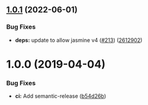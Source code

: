 ## [1.0.1](https://github.com/UziTech/jasmine-contains/compare/v1.0.0...v1.0.1) (2022-06-01)


### Bug Fixes

* **deps:** update to allow jasmine v4 ([#213](https://github.com/UziTech/jasmine-contains/issues/213)) ([2612902](https://github.com/UziTech/jasmine-contains/commit/26129029befbe532c2ac8ecf002a8d79aa8037cb))

# 1.0.0 (2019-04-04)


### Bug Fixes

* **ci:** Add semantic-release ([b54d26b](https://github.com/UziTech/jasmine-contains/commit/b54d26b))
